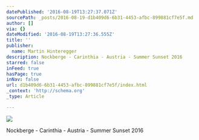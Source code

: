 ```yaml
---
datePublished: '2016-08-19T13:27:37.071Z'
sourcePath: _posts/2016-08-19-d1b409d6-6b31-4453-afbc-899881cf7e5f.md
author: []
via: {}
dateModified: '2016-08-19T13:27:36.555Z'
title: ''
publisher:
  name: Martin Hinteregger
description: Nockberge - Carinthia - Austria - Summer Sunset 2016
starred: false
inFeed: true
hasPage: true
inNav: false
url: d1b409d6-6b31-4453-afbc-899881cf7e5f/index.html
_context: 'http://schema.org'
_type: Article

---
```

![](https://the-grid-user-content.s3-us-west-2.amazonaws.com/65c713fe-da4b-4910-9ee3-4695b25ee5b2.jpg)

Nockberge - Carinthia - Austria - Summer Sunset 2016